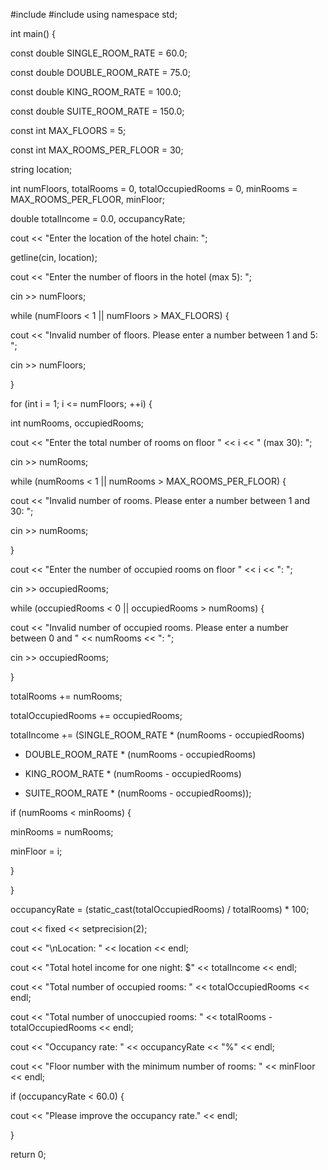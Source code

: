 #include <iostream>
#include <iomanip>
using namespace std;

int main() {
 
const double SINGLE_ROOM_RATE = 60.0;
 
const double DOUBLE_ROOM_RATE = 75.0;
 
const double KING_ROOM_RATE = 100.0;
 
const double SUITE_ROOM_RATE = 150.0;
 
const int MAX_FLOORS = 5;
 
const int MAX_ROOMS_PER_FLOOR = 30;
 
string location;
 
int numFloors, totalRooms = 0, totalOccupiedRooms = 0, minRooms = MAX_ROOMS_PER_FLOOR, minFloor;
 
double totalIncome = 0.0, occupancyRate;
 
cout << "Enter the location of the hotel chain: ";
 
getline(cin, location);
 
cout << "Enter the number of floors in the hotel (max 5): ";
 
cin >> numFloors;
 
while (numFloors < 1 || numFloors > MAX_FLOORS) {
 
cout << "Invalid number of floors. Please enter a number between 1 and 5: ";
 
cin >> numFloors;
 
}
 
for (int i = 1; i <= numFloors; ++i) {
 
int numRooms, occupiedRooms;
 
cout << "Enter the total number of rooms on floor " << i << " (max 30): ";
 
cin >> numRooms;
 
while (numRooms < 1 || numRooms > MAX_ROOMS_PER_FLOOR) {
 
cout << "Invalid number of rooms. Please enter a number between 1 and 30: ";
 
cin >> numRooms;
 
}
 
cout << "Enter the number of occupied rooms on floor " << i << ": ";
 
cin >> occupiedRooms;
 
while (occupiedRooms < 0 || occupiedRooms > numRooms) {
 
cout << "Invalid number of occupied rooms. Please enter a number between 0 and " << numRooms << ": ";
 
cin >> occupiedRooms;
 
}
 
totalRooms += numRooms;
 
totalOccupiedRooms += occupiedRooms;
 
totalIncome += (SINGLE_ROOM_RATE * (numRooms - occupiedRooms)
 
+ DOUBLE_ROOM_RATE * (numRooms - occupiedRooms)
 
+ KING_ROOM_RATE * (numRooms - occupiedRooms)
 
+ SUITE_ROOM_RATE * (numRooms - occupiedRooms));
 
if (numRooms < minRooms) {
 
minRooms = numRooms;
 
minFloor = i;
 
}
 
}
 
occupancyRate = (static_cast<double>(totalOccupiedRooms) / totalRooms) * 100;
 
cout << fixed << setprecision(2);
 
cout << "\nLocation: " << location << endl;
 
cout << "Total hotel income for one night: $" << totalIncome << endl;
 
cout << "Total number of occupied rooms: " << totalOccupiedRooms << endl;
 
cout << "Total number of unoccupied rooms: " << totalRooms - totalOccupiedRooms << endl;
 
cout << "Occupancy rate: " << occupancyRate << "%" << endl;
 
cout << "Floor number with the minimum number of rooms: " << minFloor << endl;
 
if (occupancyRate < 60.0) {
 
cout << "Please improve the occupancy rate." << endl;
 
}
 
return 0;
